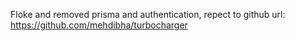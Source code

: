 Floke and removed prisma and authentication, repect to github url: https://github.com/mehdibha/turbocharger
